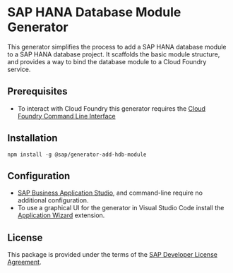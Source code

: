 # SAP HANA Database Module Generator
This generator simplifies the process to add a SAP HANA database module to a SAP HANA database project.
It scaffolds the basic module structure, and provides a way to bind the database module to a Cloud Foundry service. 
## Prerequisites
* To interact with Cloud Foundry this generator requires the [Cloud Foundry Command Line Interface](https://help.sap.com/viewer/65de2977205c403bbc107264b8eccf4b/Cloud/en-US/4ef907afb1254e8286882a2bdef0edf4.html)
## Installation
`npm install -g @sap/generator-add-hdb-module`
## Configuration
* [SAP Business Application Studio](https://help.sap.com/viewer/9d1db9835307451daa8c930fbd9ab264/Cloud/en-US/8f46c6e6f86641cc900871c903761fd4.html), and command-line require no additional configuration. 
* To use a graphical UI for the generator in Visual Studio Code install the [Application Wizard](https://marketplace.visualstudio.com/items?itemName=SAPOS.yeoman-ui) extension.

## License
This package is provided under the terms of the [SAP Developer License Agreement](https://tools.hana.ondemand.com/developer-license-3_1.txt).
